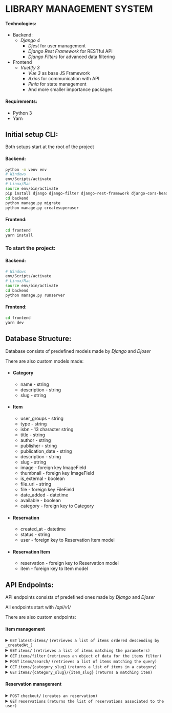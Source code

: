 # LIBRARY MANAGEMENT SYSTEM

#### Technologies:

- Backend:
  - _Django 4_
    - _Djest_ for user management
    - _Django Rest Framework_ for RESTful API
    - _Django Filters_ for advanced data filtering
- Frontend
  - _Vuetify 3_
    - _Vue 3_ as base JS Framework
    - _Axios_ for communication with API
    - _Pinia_ for state management
    - And more smaller importance packages

#### Requirements:

- Python 3
- Yarn

## Initial setup CLI:

Both setups start at the root of the project

#### Backend:

```sh
python -m venv env
# Windows
env/Scripts/activate
# Linux/Mac
source env/bin/activate
pip install django django-filter django-rest-framework django-cors-headers djoser pillow
cd backend
python manage.py migrate
python manage.py createsuperuser
```

#### Frontend:

```sh
cd frontend
yarn install
```

### To start the project:

#### Backend:

```sh
# Windows
env/Scripts/activate
# Linux/Mac
source env/bin/activate
cd backend
python manage.py runserver
```

#### Frontend:

```sh
cd frontend
yarn dev
```

## Database Structure:

Database consists of predefined models made by _Django_ and _Djoser_

There are also custom models made:

- #### Category

  - name - string
  - description - string
  - slug - string

- #### Item

  - user_groups - string
  - type - string
  - isbn - 13 character string
  - title - string
  - author - string
  - publisher - string
  - publication_date - string
  - description - string
  - slug - string
  - image - foreign key ImageField
  - thumbnail - foreign key ImageField
  - is_external - boolean
  - file_url - string
  - file - foreign key FileField
  - date_added - datetime
  - available - boolean
  - category - foreign key to Category

- #### Reservation

  - created_at - datetime
  - status - string
  - user - foreign key to Reservation Item model

- #### Reservation Item
  - reservation - foreign key to Reservation model
  - item - foreign key to Item model

## API Endpoints:

API endpoints consists of predefined ones made by _Django_ and _Djoser_

All endpoints start with _/api/v1/_

There are also custom endpoints:

#### Item management

<details>
 <summary><code>GET</code> <code>latest-items/</code> <code>(retrieves a list of items ordered descending by _createdAt_)</code></summary>

##### Parameters

> | name | type     | data type | description |
> | ---- | -------- | --------- | ----------- |
> | None | required | N/A       | N/A         |

</details>

<details>
 <summary><code>GET</code> <code>items/</code> <code>(retrieves a list of items matching the parameters)</code></summary>

##### Parameters

> | name      | type     | data type | description                                    |
> | --------- | -------- | --------- | ---------------------------------------------- |
> | from_date | required | string    | Search publication_date greater/equal to value |
> | to_date   | required | string    | Search publication_date lower/equal to value   |
> | type      | required | string    | Search type exact                              |

</details>

<details>
 <summary><code>GET</code> <code>items/filter</code> <code>(retrieves an object of data for the items filter)</code></summary>

##### Parameters

> | name | type     | data type | description |
> | ---- | -------- | --------- | ----------- |
> | None | required | N/A       | N/A         |

</details>

<details>
 <summary><code>POST</code> <code>items/search/</code> <code>(retrieves a list of items matching the query)</code></summary>

##### Parameters

> | name  | type     | data type | description                      |
> | ----- | -------- | --------- | -------------------------------- |
> | query | required | string    | Search string to filter items by |

</details>

<details>
 <summary><code>GET</code> <code>items/{category_slug}</code> <code>(returns a list of items in a category)</code></summary>

##### Parameters

> | name | type     | data type | description |
> | ---- | -------- | --------- | ----------- |
> | None | required | N/A       | N/A         |

</details>

<details>
 <summary><code>GET</code> <code>items/{category_slug}/{item_slug}</code> <code>(returns a matching item)</code></summary>

##### Parameters

> | name | type     | data type | description |
> | ---- | -------- | --------- | ----------- |
> | None | required | N/A       | N/A         |

</details>

#### Reservation management

<details>
 <summary><code>POST</code> <code>checkout/</code> <code>(creates an reservation)</code></summary>

##### Parameters

> | name  | type     | data type   | description                              |
> | ----- | -------- | ----------- | ---------------------------------------- |
> | items | required | array<item> | Array of item items as reservation items |

</details>

<details>
 <summary><code>GET</code> <code>reservations</code> <code>(returns the list of reservations associated to the user)</code></summary>

##### Parameters

> | name | type     | data type | description |
> | ---- | -------- | --------- | ----------- |
> | None | required | N/A       | N/A         |

</details>
